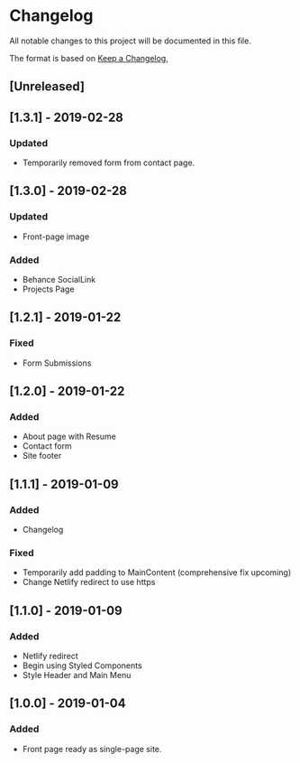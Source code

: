 # Changelog
All notable changes to this project will be documented in this file.

The format is based on [Keep a Changelog](https://keepachangelog.com/en/1.0.0/),

## [Unreleased]

## [1.3.1] - 2019-02-28
### Updated
- Temporarily removed form from contact page.


## [1.3.0] - 2019-02-28
### Updated
- Front-page image

### Added
- Behance SocialLink
- Projects Page


## [1.2.1] - 2019-01-22
### Fixed
- Form Submissions


## [1.2.0] - 2019-01-22
### Added
- About page with Resume
- Contact form
- Site footer


## [1.1.1] - 2019-01-09
### Added
- Changelog

### Fixed
- Temporarily add padding to MainContent (comprehensive fix upcoming)
- Change Netlify redirect to use https


## [1.1.0] - 2019-01-09
### Added
- Netlify redirect
- Begin using Styled Components
- Style Header and Main Menu


## [1.0.0] - 2019-01-04
### Added
- Front page ready as single-page site.
